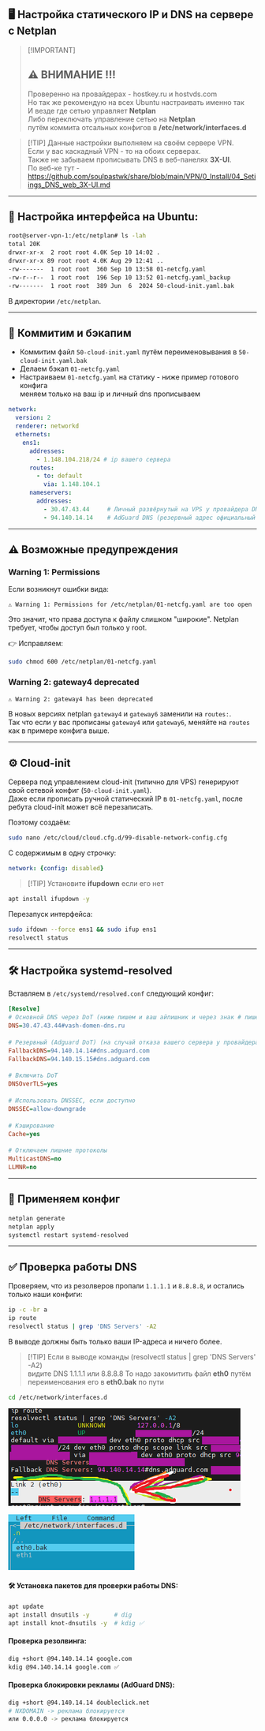 ## 🖥 Настройка статического IP и DNS на сервере с Netplan 

> \[!IMPORTANT]
> ## ⚠️ ВНИМАНИЕ !!!
> Проверенно на провайдерах - hostkey.ru и hostvds.com <br>
> Но так же рекомендую на всех Ubuntu настраивать именно так <br>
> И везде где сетью управляет **Netplan** <br>
> Либо переключать управление сетью на **Netplan** <br>
> путём коммита отсальных конфигов в **/etc/network/interfaces.d** <br>

> \[!TIP]
> Данные настройки выполняем на своём сервере VPN. <br>
> Если у вас каскадный VPN - то на обоих серверах. <br>
> Также не забываем прописывать DNS в веб-панелях **3X-UI**. <br>
> По веб-ке тут - https://github.com/soulpastwk/share/blob/main/VPN/0_Install/04_Setiings_DNS_web_3X-UI.md 
---

## 🔧 Настройка интерфейса на Ubuntu:

```bash
root@server-vpn-1:/etc/netplan# ls -lah
total 20K
drwxr-xr-x  2 root root 4.0K Sep 10 14:02 .
drwxr-xr-x 89 root root 4.0K Aug 29 12:41 ..
-rw-------  1 root root  360 Sep 10 13:58 01-netcfg.yaml
-rw-r--r--  1 root root  196 Sep 10 13:52 01-netcfg.yaml_backup
-rw-------  1 root root  389 Jun  6  2024 50-cloud-init.yaml.bak
````

В директории `/etc/netplan`.

---

## 💾 Коммитим и бэкапим

* Коммитим файл `50-cloud-init.yaml` путём переименовывания в `50-cloud-init.yaml.bak`
* Делаем бэкап `01-netcfg.yaml`
* Настраиваем `01-netcfg.yaml` на статику - ниже пример готового конфига <br>
  меняем только на ваш ip и личный dns прописываем

```yaml
network:
  version: 2
  renderer: networkd
  ethernets:
    ens1:
      addresses:
        - 1.148.104.218/24 # ip вашего сервера
      routes:
        - to: default
          via: 1.148.104.1 
      nameservers:
        addresses:
          - 30.47.43.44     # Личный развёрнутый на VPS у провайдера DNS-сервер (AdGuard Home)
          - 94.140.14.14    # AdGuard DNS (резервный адрес официальный AdGuard)
```

---

## ⚠️ Возможные предупреждения

### Warning 1: Permissions

Если возникнут ошибки вида:

```
⚠️ Warning 1: Permissions for /etc/netplan/01-netcfg.yaml are too open
```

Это значит, что права доступа к файлу слишком "широкие".
Netplan требует, чтобы доступ был только у root.

👉 Исправляем:

```bash
sudo chmod 600 /etc/netplan/01-netcfg.yaml
```

### Warning 2: gateway4 deprecated

```
⚠️ Warning 2: gateway4 has been deprecated
```

В новых версиях netplan `gateway4` и `gateway6` заменили на `routes:`. <br>
Так что если у вас прописаны `gateway4` или `gateway6`, меняйте на `routes` как в примере конфига выше.

---

## ⚙️ Cloud-init

Сервера под управлением cloud-init (типично для VPS) генерируют свой сетевой конфиг (`50-cloud-init.yaml`). <br>
Даже если прописать ручной статический IP в `01-netcfg.yaml`, после ребута cloud-init может всё перезаписать.

Поэтому создаём:

```bash
sudo nano /etc/cloud/cloud.cfg.d/99-disable-network-config.cfg
```

С содержимым в одну строчку:

```yaml
network: {config: disabled}
```

> \[!TIP]
> Установите **ifupdown** если его нет

```bash
apt install ifupdown -y
```

Перезапуск интерфейса:

```bash
sudo ifdown --force ens1 && sudo ifup ens1
resolvectl status
```
---

## 🛠 Настройка systemd-resolved

Вставляем в `/etc/systemd/resolved.conf` следующий конфиг:

```ini
[Resolve]
# Основной DNS через DoT (ниже пишем и ваш айпишник и через знак # пишем доменное имя вашего ДНС - это синтаксис DoT)
DNS=30.47.43.44#vash-domen-dns.ru

# Резервный (Adguard DoT) (на случай отказа вашего сервера у провайдера)
FallbackDNS=94.140.14.14#dns.adguard.com
FallbackDNS=94.140.15.15#dns.adguard.com

# Включить DoT
DNSOverTLS=yes

# Использовать DNSSEC, если доступно
DNSSEC=allow-downgrade

# Кэширование
Cache=yes

# Отключаем лишние протоколы
MulticastDNS=no
LLMNR=no
```

---

## 🚀 Применяем конфиг

```bash
netplan generate
netplan apply
systemctl restart systemd-resolved
```

---

## ✅ Проверка работы DNS

Проверяем, что из резолверов пропали `1.1.1.1` и `8.8.8.8`, и остались только наши конфиги:

```bash
ip -c -br a
ip route
resolvectl status | grep 'DNS Servers' -A2
```

В выводе должны быть только ваши IP-адреса и ничего более.

> \[!TIP]
> Если в выводе команды (resolvectl status | grep 'DNS Servers' -A2) <br>
> видите DNS 1.1.1.1 или 8.8.8.8
> То надо закомитить файл **eth0** путём переименования его в **eth0.bak** по пути 

```bash
cd /etc/network/interfaces.d
```
![dns-11](https://github.com/soulpastwk/share/blob/main/media/vpn00/dns-011.png)

![dns-10](https://github.com/soulpastwk/share/blob/main/media/vpn00/dns-010.png)

#### 🛠 Установка пакетов для проверки работы DNS:

```bash
apt update
apt install dnsutils -y       # dig
apt install knot-dnsutils -y  # kdig ✅
```

#### Проверка резолвинга:

```bash
dig +short @94.140.14.14 google.com
kdig @94.140.14.14 google.com ✅
```

#### Проверка блокировки рекламы (AdGuard DNS):

```bash
dig +short @94.140.14.14 doubleclick.net
# NXDOMAIN -> реклама блокируется
или 0.0.0.0 -> реклама блокируется
```


